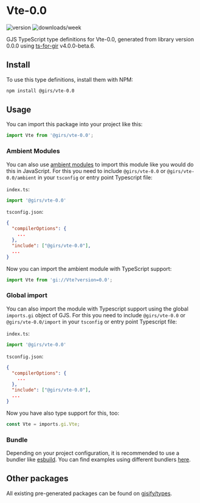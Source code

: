 
# Vte-0.0

![version](https://img.shields.io/npm/v/@girs/vte-0.0)
![downloads/week](https://img.shields.io/npm/dw/@girs/vte-0.0)


GJS TypeScript type definitions for Vte-0.0, generated from library version 0.0.0 using [ts-for-gir](https://github.com/gjsify/ts-for-gir) v4.0.0-beta.6.


## Install

To use this type definitions, install them with NPM:
```bash
npm install @girs/vte-0.0
```

## Usage

You can import this package into your project like this:
```ts
import Vte from '@girs/vte-0.0';
```

### Ambient Modules

You can also use [ambient modules](https://github.com/gjsify/ts-for-gir/tree/main/packages/cli#ambient-modules) to import this module like you would do this in JavaScript.
For this you need to include `@girs/vte-0.0` or `@girs/vte-0.0/ambient` in your `tsconfig` or entry point Typescript file:

`index.ts`:
```ts
import '@girs/vte-0.0'
```

`tsconfig.json`:
```json
{
  "compilerOptions": {
    ...
  },
  "include": ["@girs/vte-0.0"],
  ...
}
```

Now you can import the ambient module with TypeScript support: 

```ts
import Vte from 'gi://Vte?version=0.0';
```

### Global import

You can also import the module with Typescript support using the global `imports.gi` object of GJS.
For this you need to include `@girs/vte-0.0` or `@girs/vte-0.0/import` in your `tsconfig` or entry point Typescript file:

`index.ts`:
```ts
import '@girs/vte-0.0'
```

`tsconfig.json`:
```json
{
  "compilerOptions": {
    ...
  },
  "include": ["@girs/vte-0.0"],
  ...
}
```

Now you have also type support for this, too:

```ts
const Vte = imports.gi.Vte;
```

### Bundle

Depending on your project configuration, it is recommended to use a bundler like [esbuild](https://esbuild.github.io/). You can find examples using different bundlers [here](https://github.com/gjsify/ts-for-gir/tree/main/examples).

## Other packages

All existing pre-generated packages can be found on [gjsify/types](https://github.com/gjsify/types).

